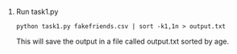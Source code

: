 1. Run task1.py

    `python task1.py fakefriends.csv | sort -k1,1n > output.txt`

    This will save the output in a file called output.txt sorted by age.